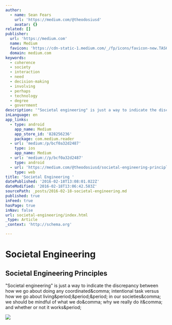 ```yaml
---
author:
  - name: Sean Fears
    url: 'https://medium.com/@theodosiusd'
    avatar: {}
related: []
publisher:
  url: 'https://medium.com'
  name: Medium
  favicon: 'https://cdn-static-1.medium.com/_/fp/icons/favicon-new.TAS6uQ-Y7kcKgi0xjcYHXw.ico'
  domain: medium.com
keywords:
  - coherence
  - society
  - interaction
  - need
  - decision-making
  - involving
  - perhaps
  - technology
  - degree
  - government
description: '"Societal engineering" is just a way to indicate the discrepancy between how we go about doing any coordinated, intentional task versus how we go about living... in our societies, we should be mindful of what we do, why we really do it, and whether or not it works.'
inLanguage: en
app_links:
  - type: android
    app_name: Medium
    app_store_id: '828256236'
    package: com.medium.reader
  - url: 'medium:/p/bcf0a32d2487'
    type: ios
    app_name: Medium
  - url: 'medium://p/bcf0a32d2487'
    type: android
  - url: 'https://medium.com/@theodosiusd/societal-engineering-principles-bcf0a32d2487'
    type: web
title: 'Societal Engineering '
datePublished: '2016-02-18T13:08:01.022Z'
dateModified: '2016-02-18T13:06:42.583Z'
sourcePath: _posts/2016-02-18-societal-engineering.md
published: true
inFeed: true
hasPage: true
inNav: false
url: societal-engineering/index.html
_type: Article
_context: 'http://schema.org'

---
```

# Societal Engineering 

<article style=""><h1>Societal Engineering Principles</h1><p>"Societal engineering" is just a way to indicate the discrepancy between how we go about doing any coordinated&amp;comma; intentional task versus how we go about living&amp;period;&amp;period;&amp;period; in our societies&amp;comma; we should be mindful of what we do&amp;comma; why we really do it&amp;comma; and whether or not it works&amp;period;</p><img src="https://cdn-images-1.medium.com/max/800/1*yvh5LTky_e_D2QAh2WQ_Qw.png" /></article>